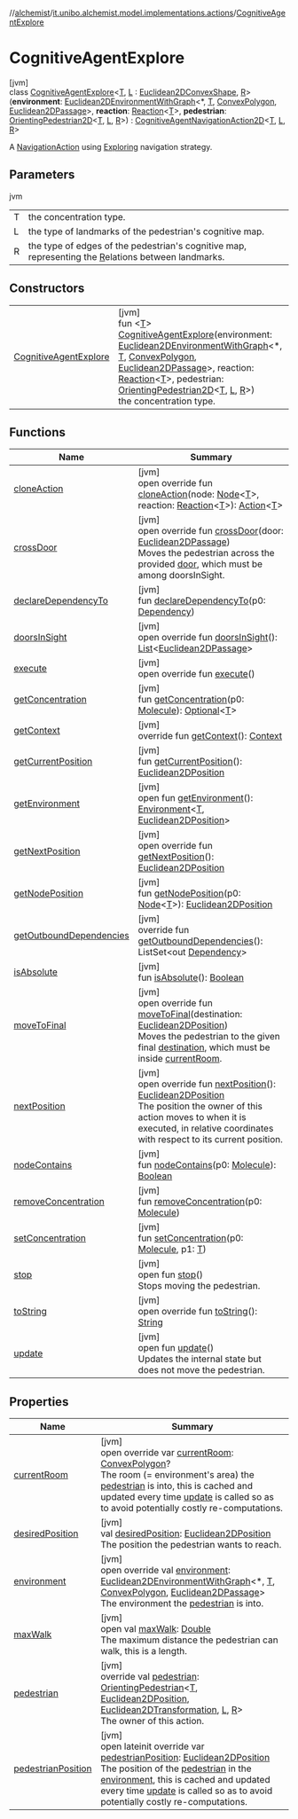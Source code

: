 //[alchemist](../../../index.md)/[it.unibo.alchemist.model.implementations.actions](../index.md)/[CognitiveAgentExplore](index.md)

# CognitiveAgentExplore

[jvm]\
class [CognitiveAgentExplore](index.md)<[T](index.md), [L](index.md) : [Euclidean2DConvexShape](../../it.unibo.alchemist.model.interfaces.geometry.euclidean2d/index.md#-786369621%2FClasslikes%2F-267951372), [R](index.md)>(**environment**: [Euclidean2DEnvironmentWithGraph](../../it.unibo.alchemist.model.interfaces.environments/-euclidean2-d-environment-with-graph/index.md)<*, [T](index.md), [ConvexPolygon](../../it.unibo.alchemist.model.interfaces.geometry.euclidean2d/-convex-polygon/index.md), [Euclidean2DPassage](../../it.unibo.alchemist.model.interfaces.geometry.euclidean2d.graph/-euclidean2-d-passage/index.md)>, **reaction**: [Reaction](../../it.unibo.alchemist.model.interfaces/-reaction/index.md)<[T](index.md)>, **pedestrian**: [OrientingPedestrian2D](../../it.unibo.alchemist.model.interfaces/index.md#1465026919%2FClasslikes%2F-267951372)<[T](index.md), [L](index.md), [R](index.md)>) : [CognitiveAgentNavigationAction2D](../-cognitive-agent-navigation-action2-d/index.md)<[T](index.md), [L](index.md), [R](index.md)> 

A [NavigationAction](../../it.unibo.alchemist.model.interfaces/-navigation-action/index.md) using [Exploring](../../it.unibo.alchemist.model.implementations.actions.navigationstrategies/-exploring/index.md) navigation strategy.

## Parameters

jvm

| | |
|---|---|
| T | the concentration type. |
| L | the type of landmarks of the pedestrian's cognitive map. |
| R | the type of edges of the pedestrian's cognitive map, representing the [R](index.md)elations between landmarks. |

## Constructors

| | |
|---|---|
| [CognitiveAgentExplore](-cognitive-agent-explore.md) | [jvm]<br>fun <[T](index.md)> [CognitiveAgentExplore](-cognitive-agent-explore.md)(environment: [Euclidean2DEnvironmentWithGraph](../../it.unibo.alchemist.model.interfaces.environments/-euclidean2-d-environment-with-graph/index.md)<*, [T](index.md), [ConvexPolygon](../../it.unibo.alchemist.model.interfaces.geometry.euclidean2d/-convex-polygon/index.md), [Euclidean2DPassage](../../it.unibo.alchemist.model.interfaces.geometry.euclidean2d.graph/-euclidean2-d-passage/index.md)>, reaction: [Reaction](../../it.unibo.alchemist.model.interfaces/-reaction/index.md)<[T](index.md)>, pedestrian: [OrientingPedestrian2D](../../it.unibo.alchemist.model.interfaces/index.md#1465026919%2FClasslikes%2F-267951372)<[T](index.md), [L](index.md), [R](index.md)>)<br>the concentration type. |

## Functions

| Name | Summary |
|---|---|
| [cloneAction](../-abstract-steering-action/clone-action.md) | [jvm]<br>open override fun [cloneAction](../-abstract-steering-action/clone-action.md)(node: [Node](../../it.unibo.alchemist.model.interfaces/-node/index.md)<[T](index.md)>, reaction: [Reaction](../../it.unibo.alchemist.model.interfaces/-reaction/index.md)<[T](index.md)>): [Action](../../it.unibo.alchemist.model.interfaces/-action/index.md)<[T](index.md)> |
| [crossDoor](../-cognitive-agent-navigation-action2-d/cross-door.md) | [jvm]<br>open override fun [crossDoor](../-cognitive-agent-navigation-action2-d/cross-door.md)(door: [Euclidean2DPassage](../../it.unibo.alchemist.model.interfaces.geometry.euclidean2d.graph/-euclidean2-d-passage/index.md))<br>Moves the pedestrian across the provided [door](../-cognitive-agent-navigation-action2-d/cross-door.md), which must be among doorsInSight. |
| [declareDependencyTo](../-camera-see/index.md#1970369254%2FFunctions%2F-267951372) | [jvm]<br>fun [declareDependencyTo](../-camera-see/index.md#1970369254%2FFunctions%2F-267951372)(p0: [Dependency](../../it.unibo.alchemist.model.interfaces/-dependency/index.md)) |
| [doorsInSight](../-abstract-navigation-action/doors-in-sight.md) | [jvm]<br>open override fun [doorsInSight](../-abstract-navigation-action/doors-in-sight.md)(): [List](https://kotlinlang.org/api/latest/jvm/stdlib/kotlin.collections/-list/index.html)<[Euclidean2DPassage](../../it.unibo.alchemist.model.interfaces.geometry.euclidean2d.graph/-euclidean2-d-passage/index.md)> |
| [execute](../-abstract-move-node/execute.md) | [jvm]<br>open override fun [execute](../-abstract-move-node/execute.md)() |
| [getConcentration](../-camera-see/index.md#-1328510210%2FFunctions%2F-267951372) | [jvm]<br>fun [getConcentration](../-camera-see/index.md#-1328510210%2FFunctions%2F-267951372)(p0: [Molecule](../../it.unibo.alchemist.model.interfaces/-molecule/index.md)): [Optional](https://docs.oracle.com/javase/8/docs/api/java/util/Optional.html)<[T](index.md)> |
| [getContext](../-abstract-move-node/get-context.md) | [jvm]<br>override fun [getContext](../-abstract-move-node/get-context.md)(): [Context](../../it.unibo.alchemist.model.interfaces/-context/index.md) |
| [getCurrentPosition](../-levy-walk/index.md#1706811851%2FFunctions%2F-267951372) | [jvm]<br>fun [getCurrentPosition](../-levy-walk/index.md#1706811851%2FFunctions%2F-267951372)(): [Euclidean2DPosition](../../it.unibo.alchemist.model.implementations.positions/-euclidean2-d-position/index.md) |
| [getEnvironment](../-levy-walk/index.md#-391547238%2FFunctions%2F-267951372) | [jvm]<br>open fun [getEnvironment](../-levy-walk/index.md#-391547238%2FFunctions%2F-267951372)(): [Environment](../../it.unibo.alchemist.model.interfaces/-environment/index.md)<[T](index.md), [Euclidean2DPosition](../../it.unibo.alchemist.model.implementations.positions/-euclidean2-d-position/index.md)> |
| [getNextPosition](../-abstract-steering-action/get-next-position.md) | [jvm]<br>open override fun [getNextPosition](../-abstract-steering-action/get-next-position.md)(): [Euclidean2DPosition](../../it.unibo.alchemist.model.implementations.positions/-euclidean2-d-position/index.md) |
| [getNodePosition](../-levy-walk/index.md#1299827309%2FFunctions%2F-267951372) | [jvm]<br>fun [getNodePosition](../-levy-walk/index.md#1299827309%2FFunctions%2F-267951372)(p0: [Node](../../it.unibo.alchemist.model.interfaces/-node/index.md)<[T](index.md)>): [Euclidean2DPosition](../../it.unibo.alchemist.model.implementations.positions/-euclidean2-d-position/index.md) |
| [getOutboundDependencies](../-abstract-action/get-outbound-dependencies.md) | [jvm]<br>override fun [getOutboundDependencies](../-abstract-action/get-outbound-dependencies.md)(): ListSet<out [Dependency](../../it.unibo.alchemist.model.interfaces/-dependency/index.md)> |
| [isAbsolute](../-levy-walk/index.md#9650230%2FFunctions%2F-267951372) | [jvm]<br>fun [isAbsolute](../-levy-walk/index.md#9650230%2FFunctions%2F-267951372)(): [Boolean](https://kotlinlang.org/api/latest/jvm/stdlib/kotlin/-boolean/index.html) |
| [moveToFinal](../-cognitive-agent-reach-known-destination/index.md#1867563439%2FFunctions%2F-267951372) | [jvm]<br>open override fun [moveToFinal](../-cognitive-agent-reach-known-destination/index.md#1867563439%2FFunctions%2F-267951372)(destination: [Euclidean2DPosition](../../it.unibo.alchemist.model.implementations.positions/-euclidean2-d-position/index.md))<br>Moves the pedestrian to the given final [destination](../-cognitive-agent-reach-known-destination/index.md#1867563439%2FFunctions%2F-267951372), which must be inside [currentRoom](../-abstract-navigation-action/current-room.md). |
| [nextPosition](../-cognitive-agent-navigation-action2-d/next-position.md) | [jvm]<br>open override fun [nextPosition](../-cognitive-agent-navigation-action2-d/next-position.md)(): [Euclidean2DPosition](../../it.unibo.alchemist.model.implementations.positions/-euclidean2-d-position/index.md)<br>The position the owner of this action moves to when it is executed, in relative coordinates with respect to its current position. |
| [nodeContains](../-camera-see/index.md#1662898740%2FFunctions%2F-267951372) | [jvm]<br>fun [nodeContains](../-camera-see/index.md#1662898740%2FFunctions%2F-267951372)(p0: [Molecule](../../it.unibo.alchemist.model.interfaces/-molecule/index.md)): [Boolean](https://kotlinlang.org/api/latest/jvm/stdlib/kotlin/-boolean/index.html) |
| [removeConcentration](../-camera-see/index.md#-151459758%2FFunctions%2F-267951372) | [jvm]<br>fun [removeConcentration](../-camera-see/index.md#-151459758%2FFunctions%2F-267951372)(p0: [Molecule](../../it.unibo.alchemist.model.interfaces/-molecule/index.md)) |
| [setConcentration](../-toggle-molecule-randomly/index.md#-330064727%2FFunctions%2F-267951372) | [jvm]<br>fun [setConcentration](../-toggle-molecule-randomly/index.md#-330064727%2FFunctions%2F-267951372)(p0: [Molecule](../../it.unibo.alchemist.model.interfaces/-molecule/index.md), p1: [T](index.md)) |
| [stop](../../it.unibo.alchemist.model.interfaces/-navigation-action/stop.md) | [jvm]<br>open fun [stop](../../it.unibo.alchemist.model.interfaces/-navigation-action/stop.md)()<br>Stops moving the pedestrian. |
| [toString](../-abstract-action/to-string.md) | [jvm]<br>open override fun [toString](../-abstract-action/to-string.md)(): [String](https://kotlinlang.org/api/latest/jvm/stdlib/kotlin/-string/index.html) |
| [update](../-abstract-navigation-action/update.md) | [jvm]<br>open fun [update](../-abstract-navigation-action/update.md)()<br>Updates the internal state but does not move the pedestrian. |

## Properties

| Name | Summary |
|---|---|
| [currentRoom](index.md#-843555804%2FProperties%2F-267951372) | [jvm]<br>open override var [currentRoom](index.md#-843555804%2FProperties%2F-267951372): [ConvexPolygon](../../it.unibo.alchemist.model.interfaces.geometry.euclidean2d/-convex-polygon/index.md)?<br>The room (= environment's area) the [pedestrian](../-abstract-navigation-action/pedestrian.md) is into, this is cached and updated every time [update](../-abstract-navigation-action/update.md) is called so as to avoid potentially costly re-computations. |
| [desiredPosition](index.md#1813372309%2FProperties%2F-267951372) | [jvm]<br>val [desiredPosition](index.md#1813372309%2FProperties%2F-267951372): [Euclidean2DPosition](../../it.unibo.alchemist.model.implementations.positions/-euclidean2-d-position/index.md)<br>The position the pedestrian wants to reach. |
| [environment](index.md#811993317%2FProperties%2F-267951372) | [jvm]<br>open override val [environment](index.md#811993317%2FProperties%2F-267951372): [Euclidean2DEnvironmentWithGraph](../../it.unibo.alchemist.model.interfaces.environments/-euclidean2-d-environment-with-graph/index.md)<*, [T](index.md), [ConvexPolygon](../../it.unibo.alchemist.model.interfaces.geometry.euclidean2d/-convex-polygon/index.md), [Euclidean2DPassage](../../it.unibo.alchemist.model.interfaces.geometry.euclidean2d.graph/-euclidean2-d-passage/index.md)><br>The environment the [pedestrian](../-cognitive-agent-navigation-action2-d/index.md#698091694%2FProperties%2F-267951372) is into. |
| [maxWalk](index.md#-2090156949%2FProperties%2F-267951372) | [jvm]<br>open val [maxWalk](index.md#-2090156949%2FProperties%2F-267951372): [Double](https://kotlinlang.org/api/latest/jvm/stdlib/kotlin/-double/index.html)<br>The maximum distance the pedestrian can walk, this is a length. |
| [pedestrian](index.md#758548903%2FProperties%2F-267951372) | [jvm]<br>override val [pedestrian](index.md#758548903%2FProperties%2F-267951372): [OrientingPedestrian](../../it.unibo.alchemist.model.interfaces/-orienting-pedestrian/index.md)<[T](index.md), [Euclidean2DPosition](../../it.unibo.alchemist.model.implementations.positions/-euclidean2-d-position/index.md), [Euclidean2DTransformation](../../it.unibo.alchemist.model.interfaces.geometry.euclidean2d/-euclidean2-d-transformation/index.md), [L](index.md), [R](index.md)><br>The owner of this action. |
| [pedestrianPosition](index.md#-599697794%2FProperties%2F-267951372) | [jvm]<br>open lateinit override var [pedestrianPosition](index.md#-599697794%2FProperties%2F-267951372): [Euclidean2DPosition](../../it.unibo.alchemist.model.implementations.positions/-euclidean2-d-position/index.md)<br>The position of the [pedestrian](../-abstract-navigation-action/pedestrian.md) in the [environment](../-abstract-navigation-action/environment.md), this is cached and updated every time [update](../-abstract-navigation-action/update.md) is called so as to avoid potentially costly re-computations. |
